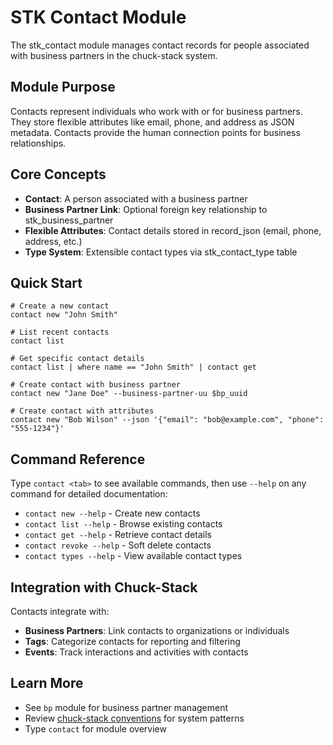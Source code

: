 # STK Contact Module

The stk_contact module manages contact records for people associated with business partners in the chuck-stack system.

## Module Purpose

Contacts represent individuals who work with or for business partners. They store flexible attributes like email, phone, and address as JSON metadata. Contacts provide the human connection points for business relationships.

## Core Concepts

- **Contact**: A person associated with a business partner
- **Business Partner Link**: Optional foreign key relationship to stk_business_partner
- **Flexible Attributes**: Contact details stored in record_json (email, phone, address, etc.)
- **Type System**: Extensible contact types via stk_contact_type table

## Quick Start

```nushell
# Create a new contact
contact new "John Smith"

# List recent contacts
contact list

# Get specific contact details
contact list | where name == "John Smith" | contact get

# Create contact with business partner
contact new "Jane Doe" --business-partner-uu $bp_uuid

# Create contact with attributes
contact new "Bob Wilson" --json '{"email": "bob@example.com", "phone": "555-1234"}'
```

## Command Reference

Type `contact <tab>` to see available commands, then use `--help` on any command for detailed documentation:

- `contact new --help` - Create new contacts
- `contact list --help` - Browse existing contacts
- `contact get --help` - Retrieve contact details
- `contact revoke --help` - Soft delete contacts
- `contact types --help` - View available contact types

## Integration with Chuck-Stack

Contacts integrate with:
- **Business Partners**: Link contacts to organizations or individuals
- **Tags**: Categorize contacts for reporting and filtering
- **Events**: Track interactions and activities with contacts

## Learn More

- See `bp` module for business partner management
- Review [chuck-stack conventions](../../chuckstack.github.io/src-ls/postgres-convention/) for system patterns
- Type `contact` for module overview
